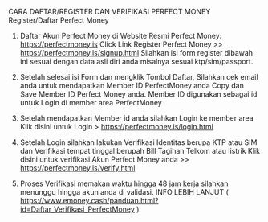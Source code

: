 CARA DAFTAR/REGISTER DAN VERIFIKASI PERFECT MONEY 
Register/Daftar Perfect Money
1. Daftar Akun Perfect Money di Website Resmi Perfect Money: https://perfectmoney.is
Click Link Register Perfect Money >> https://perfectmoney.is/signup.html
Silahkan isi form register dibawah ini sesuai dengan data asli diri anda misalnya sesuai ktp/sim/passport. 


2. Setelah selesai isi Form dan mengklik Tombol Daftar,
Silahkan cek email anda untuk mendapatkan Member ID PerfectMoney anda
Copy dan Save Member ID Perfect Money anda. 
Member ID digunakan sebagai id untuk Login di member area PerfectMoney


3. Setelah mendapatkan Member id anda silahkan Login ke member area 
Klik disini untuk Login > https://perfectmoney.is/login.html


4. Setelah Login silahkan lakukan Verifikasi Identitas berupa KTP atau SIM 
dan Verifikasi tempat tinggal berupah Bill Tagihan Telkom atau listrik 
Klik disini untuk verifikasi Akun Perfect Money anda >>
https://perfectmoney.is/verify.html

5. Proses Verifikasi memakan waktu hingga 48 jam kerja
silahkan menunggu hingga akun anda di validasi. 
INFO LEBIH LANJUT ( https://www.emoney.cash/panduan.html?id=Daftar_Verifikasi_PerfectMoney )
